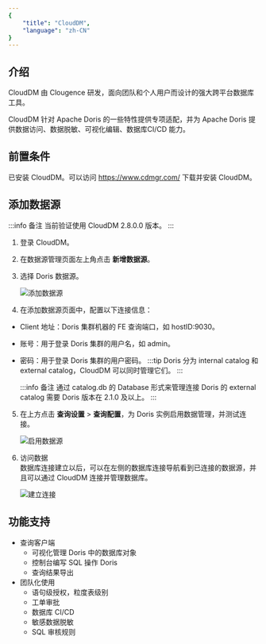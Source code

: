 ```yaml
---
{
    "title": "CloudDM",
    "language": "zh-CN"
}
---
```


## 介绍

CloudDM 由 Clougence 研发，面向团队和个人用户而设计的强大跨平台数据库工具。

CloudDM 针对 Apache Doris 的一些特性提供专项适配，并为 Apache Doris 提供数据访问、数据脱敏、可视化编辑、数据库CI/CD 能力。

## 前置条件

已安装 CloudDM。可以访问 https://www.cdmgr.com/ 下载并安装 CloudDM。

## 添加数据源

:::info 备注
当前验证使用 CloudDM 2.8.0.0 版本。
:::

1. 登录 CloudDM。
2. 在数据源管理页面左上角点击 **新增数据源**。
3. 选择 Doris 数据源。

   ![添加数据源](/images/clouddm1_cn.png)

4. 在添加数据源页面中，配置以下连接信息：
  - Client 地址：Doris 集群机器的 FE 查询端口，如 hostID:9030。
  - 账号：用于登录 Doris 集群的用户名，如 admin。
  - 密码：用于登录 Doris 集群的用户密码。
    :::tip
    Doris 分为 internal catalog 和 external catalog，CloudDM 可以同时管理它们。
    :::

    :::info 备注
    通过 catalog.db 的 Database 形式来管理连接 Doris 的 external catalog 需要 Doris 版本在 2.1.0 及以上。
    :::

5. 在上方点击 **查询设置** > **查询配置**，为 Doris 实例启用数据管理，并测试连接。

   ![启用数据源](/images/clouddm2_cn.png)

6. 访问数据   
   数据库连接建立以后，可以在左侧的数据库连接导航看到已连接的数据源，并且可以通过 CloudDM 连接并管理数据库。

   ![建立连接](/images/clouddm3_cn.png)

## 功能支持

- 查询客户端
  - 可视化管理 Doris 中的数据库对象
  - 控制台编写 SQL 操作 Doris
  - 查询结果导出
- 团队化使用
  - 语句级授权，粒度表级别
  - 工单审批
  - 数据库 CI/CD
  - 敏感数据脱敏
  - SQL 审核规则

